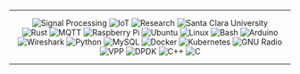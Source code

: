 
---

<div align="center">
    <img src="https://img.shields.io/badge/Signal%20Processing-111827?style=for-the-badge&logo=scipy&logoColor=white" alt="Signal Processing">
    <img src="https://img.shields.io/badge/IoT-374151?style=for-the-badge&logo=raspberrypi&logoColor=white" alt="IoT">
    <img src="https://img.shields.io/badge/Research-5A1A1A?style=for-the-badge&logo=researchgate&logoColor=white" alt="Research">
    <img src="https://img.shields.io/badge/Santa%20Clara%20University-990000?style=for-the-badge&logo=academia&logoColor=white" alt="Santa Clara University">
</div>

<div align="center">

  <img src="https://img.shields.io/badge/Rust-000000?style=for-the-badge&logo=rust&logoColor=white" alt="Rust">
  <img src="https://img.shields.io/badge/MQTT-660066?style=for-the-badge&logo=mqtt&logoColor=white" alt="MQTT">
  <img src="https://img.shields.io/badge/Raspberry%20Pi-C51A4A?style=for-the-badge&logo=raspberrypi&logoColor=white" alt="Raspberry Pi">
  <img src="https://img.shields.io/badge/Ubuntu-E95420?style=for-the-badge&logo=ubuntu&logoColor=white" alt="Ubuntu">
  <img src="https://img.shields.io/badge/Linux-FCC624?style=for-the-badge&logo=linux&logoColor=black" alt="Linux">
  <img src="https://img.shields.io/badge/Bash-4EAA25?style=for-the-badge&logo=gnubash&logoColor=white" alt="Bash">
  <img src="https://img.shields.io/badge/Arduino-00979D?style=for-the-badge&logo=arduino&logoColor=white" alt="Arduino">
  <img src="https://img.shields.io/badge/Wireshark-1679A7?style=for-the-badge&logo=wireshark&logoColor=white" alt="Wireshark">
  <img src="https://img.shields.io/badge/Python-3776AB?style=for-the-badge&logo=python&logoColor=white" alt="Python">
  <img src="https://img.shields.io/badge/MySQL-4479A1?style=for-the-badge&logo=mysql&logoColor=white" alt="MySQL">
  <img src="https://img.shields.io/badge/Docker-2496ED?style=for-the-badge&logo=docker&logoColor=white" alt="Docker">
  <img src="https://img.shields.io/badge/Kubernetes-326CE5?style=for-the-badge&logo=kubernetes&logoColor=white" alt="Kubernetes">
  <img src="https://img.shields.io/badge/GNU%20Radio-005AF0?style=for-the-badge&logo=amp&logoColor=white" alt="GNU Radio">
  <img src="https://img.shields.io/badge/VPP-0057B7?style=for-the-badge&logo=accenture&logoColor=white" alt="VPP">
  <img src="https://img.shields.io/badge/DPDK-0033A0?style=for-the-badge&logo=apache&logoColor=white" alt="DPDK">
  <img src="https://img.shields.io/badge/C++-00599C?style=for-the-badge&logo=c%2B%2B&logoColor=white" alt="C++">
  <img src="https://img.shields.io/badge/C-A8B9CC?style=for-the-badge&logo=c&logoColor=white" alt="C">

</div>

---

